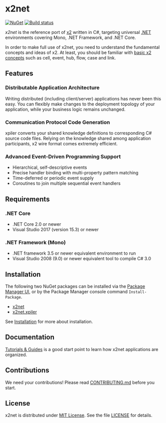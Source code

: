 **x2net**
=========

[![NuGet](http://img.shields.io/nuget/v/x2net.svg?style=flat)](https://www.nuget.org/packages/x2net/)
[![Build status](https://img.shields.io/appveyor/ci/jaykang920/x2net.svg?style=flat)](https://ci.appveyor.com/project/jaykang920/x2net)

*x2net* is the reference port of [x2](https://github.com/jaykang920/x2) written
in C#, targeting universal [.NET](https://www.microsoft.com/net) environments
covering Mono, .NET Framework, and .NET Core.

In order to make full use of x2net, you need to understand the fundamental
concepts and ideas of x2. At least, you should be familiar with
[basic x2 concepts](https://jaykang920.github.io/x2net/articles/en/tutorials/x2.html)
such as cell, event, hub, flow, case and link.

Features
--------

### Distributable Application Architecture

Writing distributed (including client/server) applications has never been this
easy. You can flexibly make changes to the deployment topology of your
application, while your business logic remains unchanged.

### Communication Protocol Code Generation

xpiler converts your shared knowledge definitions to corresponding C# source
code files. Relying on the knowledge shared among application participants, x2
wire format comes extremely efficient.

### Advanced Event-Driven Programming Support

* Hierarchical, self-descriptive events
* Precise handler binding with multi-property pattern matching
* Time-deferred or periodic event supply
* Coroutines to join multiple sequential event handlers

Requirements
------------

### .NET Core

* .NET Core 2.0 or newer
* Visual Studio 2017 (version 15.3) or newer

### .NET Framework (Mono)

* .NET framework 3.5 or newer equivalent environment to run
* Visual Studio 2008 (9.0) or newer equivalent tool to compile C# 3.0

Installation
------------

The following two NuGet packages can be installed via the
[Package Manager UI](https://docs.microsoft.com/en-us/nuget/tools/package-manager-ui),
or by the Package Manager console command `Install-Package`.

* [x2net](https://www.nuget.org/packages/x2net)
* [x2net.xpiler](https://www.nuget.org/packages/x2net.xpiler)

See [Installation](https://jaykang920.github.io/x2net/articles/en/getting_started/install.html)
for more about installation.

Documentation
-------------

[Tutorials & Guides](https://jaykang920.github.io/x2net/articles/index.html) is
a good start point to learn how x2net applications are organized.

Contributions
-------------

We need your contributions! Please read
[CONTRIBUTING.md](https://github.com/jaykang920/x2net/blob/master/CONTRIBUTING.md)
before you start.

License
-------

x2net is distributed under [MIT License](http://opensource.org/licenses/MIT).
See the file [LICENSE](https://github.com/jaykang920/x2net/blob/master/LICENSE)
for details.
